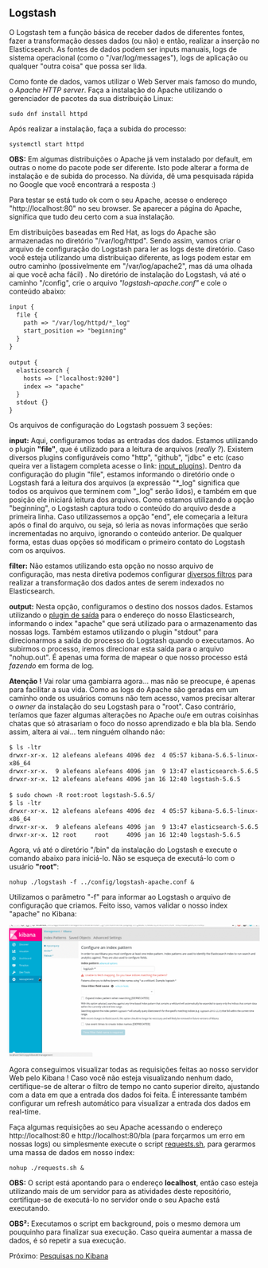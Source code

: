 ## Logstash

O Logstash tem a função básica de receber dados de diferentes fontes, fazer a transformação desses dados (ou não) e então, realizar a inserção no Elasticsearch. As fontes de dados podem ser inputs manuais, logs de sistema operacional (como o "/var/log/messages"), logs de aplicação ou qualquer "outra coisa" que possa ser lida.

Como fonte de dados, vamos utilizar o Web Server mais famoso do mundo, o _Apache HTTP server_. Faça a instalação do Apache utilizando o gerenciador de pacotes da sua distribuição Linux:

```
sudo dnf install httpd
```

Após realizar a instalação, faça a subida do processo:

```
systemctl start httpd
```

__OBS:__ Em algumas distribuições o Apache já vem instalado por default, em outras o nome do pacote pode ser diferente. Isto pode alterar a forma de instalação e de subida do processo. Na dúvida, dê uma pesquisada rápida no Google que você encontrará a resposta :)

Para testar se está tudo ok com o seu Apache, acesse o endereço "http://localhost:80" no seu browser. Se aparecer a página do Apache, significa que tudo deu certo com a sua instalação.

Em distribuições baseadas em Red Hat, as logs do Apache são armazenadas no diretório "/var/log/httpd". Sendo assim, vamos criar o arquivo de configuração do Logstash para ler as logs deste diretório. Caso você esteja utilizando uma distribuiçao diferente, as logs podem estar em outro caminho (possivelmente em "/var/log/apache2", mas dá uma olhada ai que você acha fácil) . No diretório de instalação do Logstash, vá até o caminho "/config", crie o arquivo _"logstash-apache.conf"_ e cole o conteúdo abaixo:

```
input {
  file {
    path => "/var/log/httpd/*_log"
    start_position => "beginning"
  }
}

output {
  elasticsearch {
    hosts => ["localhost:9200"]
    index => "apache"
  }
  stdout {}
}
```

Os arquivos de configuração do Logstash possuem 3 seções:

__input:__ Aqui, configuramos todas as entradas dos dados. Estamos utilizando o plugin __"file"__, que é utilizado para a leitura de arquivos (_really ?_). Existem diversos plugins configuráveis como "http", "github", "jdbc" e etc (caso queira ver a listagem completa acesse o link: [input_plugins](https://www.elastic.co/guide/en/logstash/current/input-plugins.html)). Dentro da configuração do plugin "file", estamos informando o diretório onde o Logstash fará a leitura dos arquivos (a expressão "\*_log" significa que todos os arquivos que terminem com "_log" serão lidos), e também em que posição ele iniciará leitura dos arquivos. Como estamos utilizando a opção "beginning", o Logstash captura todo o conteúdo do arquivo desde a primeira linha. Caso utilizassemos a opção "end", ele começaria a leitura após o final do arquivo, ou seja, só leria as novas informações que serão incrementadas no arquivo, ignorando o conteúdo anterior. De qualquer forma, estas duas opções só modificam o primeiro contato do Logstash com os arquivos.

__filter:__ Não estamos utilizando esta opção no nosso arquivo de configuração, mas nesta diretiva podemos configurar [diversos filtros](https://www.elastic.co/guide/en/logstash/current/filter-plugins.html) para realizar a transformação dos dados antes de serem indexados no Elasticsearch.

__output:__ Nesta opção, configuramos o destino dos nossos dados. Estamos utilizando o [plugin de saída](https://www.elastic.co/guide/en/logstash/current/output-plugins.html) para o endereço do nosso Elasticsearch, informando o index "apache" que será utilizado para o armazenamento das nossas logs. Também estamos utilizando o plugin "stdout" para direcionarmos a saída do processo do Logstash quando o executamos. Ao subirmos o processo, iremos direcionar esta saída para o arquivo "nohup.out". É apenas uma forma de mapear o que nosso processo está _fazendo_ em forma de log.

__Atenção !__ Vai rolar uma gambiarra agora... mas não se preocupe, é apenas para facilitar a sua vida. Como as logs do Apache são geradas em um caminho onde os usuários comuns não tem acesso, vamos precisar alterar o _owner_ da instalação do seu Logstash para o "root". Caso contrário, teríamos que fazer algumas alterações no Apache ou/e em outras coisinhas chatas que só atrasariam o foco do nosso aprendizado e bla bla bla. Sendo assim, altera ai vai... tem ninguém olhando não:

```
$ ls -ltr
drwxr-xr-x. 12 alefeans alefeans 4096 dez  4 05:57 kibana-5.6.5-linux-x86_64
drwxr-xr-x.  9 alefeans alefeans 4096 jan  9 13:47 elasticsearch-5.6.5
drwxr-xr-x. 12 alefeans alefeans 4096 jan 16 12:40 logstash-5.6.5

$ sudo chown -R root:root logstash-5.6.5/
$ ls -ltr
drwxr-xr-x. 12 alefeans alefeans 4096 dez  4 05:57 kibana-5.6.5-linux-x86_64
drwxr-xr-x.  9 alefeans alefeans 4096 jan  9 13:47 elasticsearch-5.6.5
drwxr-xr-x. 12 root     root     4096 jan 16 12:40 logstash-5.6.5

```

Agora, vá até o diretório "/bin" da instalação do Logstash e execute o comando abaixo para iniciá-lo. Não se esqueça de executá-lo com o usuário __"root"__:

```
nohup ./logstash -f ../config/logstash-apache.conf &
```

Utilizamos o parâmetro "-f" para informar ao Logstash o arquivo de configuração que criamos. Feito isso, vamos validar o nosso index "apache" no Kibana:

![](/gifs/apache_index.gif)

Agora conseguimos visualizar todas as requisições feitas ao nosso servidor Web pelo Kibana ! Caso você não esteja visualizando nenhum dado, certifique-se de alterar o filtro de tempo no canto superior direito, ajustando com a data em que a entrada dos dados foi feita. É interessante também configurar um refresh automático para visualizar a entrada dos dados em real-time.

Faça algumas requisições ao seu Apache acessando o endereço http://localhost:80 e http://localhost:80/bla (para forçarmos um erro em nossas logs) ou simplesmente execute o script [requests.sh](/scripts/requests.sh), para gerarmos uma massa de dados em nosso index:

```
nohup ./requests.sh &
```

__OBS:__ O script está apontando para o endereço __localhost__, então caso esteja utilizando mais de um servidor para as atividades deste repositório, certifique-se de executá-lo no servidor onde o seu Apache está executando.

__OBS²:__ Executamos o script em background, pois o mesmo demora um pouquinho para finalizar sua execução. Caso queira aumentar a massa de dados, é só repetir a sua execução.

Próximo: [Pesquisas no Kibana](/pages/kibana_searches.md)
